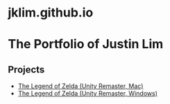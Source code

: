 # jklim.github.io
<html>

<!-- TODO: Replace Mr. Miyamoto's name with yours -->
<h1>The Portfolio of Justin Lim</h1>

<h2>Projects</h2>

<!-- TODO: Erase one of these two. Replace the 'href' link below with a link to your WebGL build page. -->
<ul>
<li><a href="https://drive.google.com/file/d/1196bXhhAAYZzmnTOX4sJjAVDwUg9Hhw4/view?usp=sharing">The Legend of Zelda (Unity Remaster, Mac)</a></li>
<li><a href="https://drive.google.com/file/d/17LeMuk8SNH1ho_7ekItKIo1JP22yduOY/view?usp=sharing">The Legend of Zelda (Unity Remaster, Windows)</a></li>
</ul>


<!-- TIP: Rename this file "index.html", and it will become the default landing page whenever someone navigates their browser to your domain. -->
</html>
